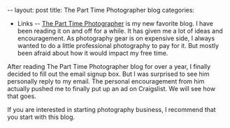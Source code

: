 --
layout: post
title: The Part Time Photographer blog
categories:
- Links
-- 
[The Part Time Photographer](http://parttimephoto.com/start-here-your-ptp-cheat-sheet/) is my new favorite blog. I have been reading it on and off for a while. It has given me a lot of ideas and encouragement. As photography gear is on expensive side, I always wanted to do a little professional photography to pay for it. But mostly been afraid about how it would impact my free time.

After reading The Part Time Photographer blog for over a year, I finally decided to fill out the email signup box. But I was surprised to see him personally reply to my email. The personal encouragement from him actually pushed me to finally put up an ad on Craigslist. We will see how that goes.

If you are interested in starting photography business, I recommend that you start with this blog.